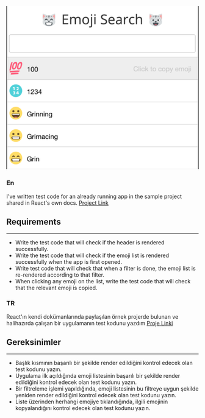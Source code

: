 ![EmojiSearch](/photos/photo1.png)
### En
I've written test code for an already running app in the sample project shared in React's own docs.
[Project Link](https://tr.reactjs.org/community/examples.html)
## Requirements
---
- Write the test code that will check if the header is rendered successfully.
- Write the test code that will check if the emoji list is rendered successfully when the app is first opened.
- Write test code that will check that when a filter is done, the emoji list is re-rendered according to that filter.
- When clicking any emoji on the list, write the test code that will check that the relevant emoji is copied.
### TR
React'ın kendi dokümanlarında paylaşılan örnek projerde bulunan ve halihazırda çalışan bir uygulamanın test kodunu yazdım
[Proje Linki](https://tr.reactjs.org/community/examples.html)
## Gereksinimler
---
- Başlık kısmının başarılı bir şekilde render edildiğini kontrol edecek olan test kodunu yazın.
- Uygulama ilk açıldığında emoji listesinin başarılı bir şekilde render edildiğini kontrol edecek olan test kodunu yazın.
- Bir filtreleme işlemi yapıldığında, emoji listesinin bu filtreye uygun şekilde yeniden render edildiğini kontrol edecek olan test kodunu yazın.
- Liste üzerinden herhangi emojiye tıklandığında, ilgili emojinin kopyalandığını kontrol edecek olan test kodunu yazın.



